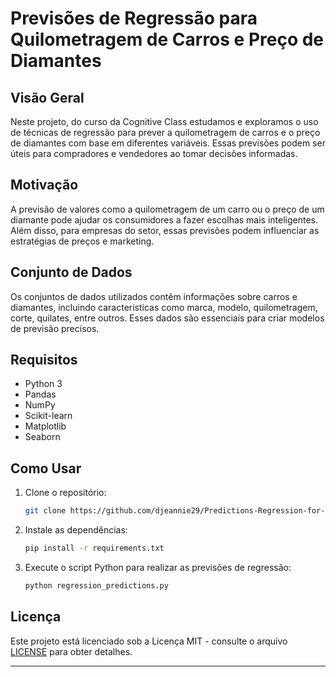 

# Previsões de Regressão para Quilometragem de Carros e Preço de Diamantes

## Visão Geral
Neste projeto, do curso da Cognitive Class estudamos e exploramos o uso de técnicas de regressão para prever a quilometragem de carros e o preço de diamantes com base em diferentes variáveis. Essas previsões podem ser úteis para compradores e vendedores ao tomar decisões informadas.

## Motivação
A previsão de valores como a quilometragem de um carro ou o preço de um diamante pode ajudar os consumidores a fazer escolhas mais inteligentes. Além disso, para empresas do setor, essas previsões podem influenciar as estratégias de preços e marketing.

## Conjunto de Dados
Os conjuntos de dados utilizados contêm informações sobre carros e diamantes, incluindo características como marca, modelo, quilometragem, corte, quilates, entre outros. Esses dados são essenciais para criar modelos de previsão precisos.

## Requisitos
- Python 3
- Pandas
- NumPy
- Scikit-learn
- Matplotlib
- Seaborn

## Como Usar
1. Clone o repositório:
   ```bash
   git clone https://github.com/djeannie29/Predictions-Regression-for-Car-Mileage-and-Diamond-Price.git
   ```
2. Instale as dependências:
   ```bash
   pip install -r requirements.txt
   ```
3. Execute o script Python para realizar as previsões de regressão:
   ```bash
   python regression_predictions.py
   ```


## Licença
Este projeto está licenciado sob a Licença MIT - consulte o arquivo [LICENSE](LICENSE) para obter detalhes.

---
